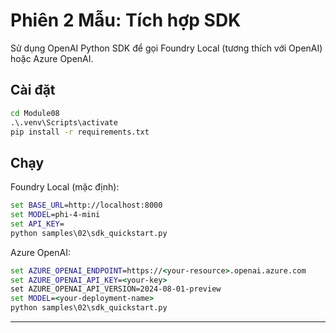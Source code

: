 <!--
CO_OP_TRANSLATOR_METADATA:
{
  "original_hash": "bf711f77cca7c5500e22ff5c032016f1",
  "translation_date": "2025-09-22T21:54:18+00:00",
  "source_file": "Module08/samples/02/README.md",
  "language_code": "vi"
}
-->
# Phiên 2 Mẫu: Tích hợp SDK

Sử dụng OpenAI Python SDK để gọi Foundry Local (tương thích với OpenAI) hoặc Azure OpenAI.

## Cài đặt
```cmd
cd Module08
.\.venv\Scripts\activate
pip install -r requirements.txt
```

## Chạy
Foundry Local (mặc định):
```cmd
set BASE_URL=http://localhost:8000
set MODEL=phi-4-mini
set API_KEY=
python samples\02\sdk_quickstart.py
```

Azure OpenAI:
```cmd
set AZURE_OPENAI_ENDPOINT=https://<your-resource>.openai.azure.com
set AZURE_OPENAI_API_KEY=<your-key>
set AZURE_OPENAI_API_VERSION=2024-08-01-preview
set MODEL=<your-deployment-name>
python samples\02\sdk_quickstart.py
```

---

